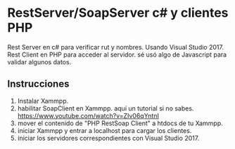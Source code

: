 # RestServer/SoapServer c# y clientes PHP
Rest Server en c# para verificar rut y nombres.
Usando Visual Studio 2017.
Rest Client en PHP para acceder al servidor.
sé usó algo de Javascript para validar algunos datos.

Instrucciones
-----------------------------------------------
1. Instalar Xammpp.
2. habilitar SoapClient en Xammpp. aquí un tutorial si no sabes. https://www.youtube.com/watch?v=ZIv06qYntnI
3. mover el contenido de "PHP RestSoap Client" a htdocs de tu Xammpp.
4. iniciar Xammpp y entrar a localhost para cargar los clientes.
5. iniciar los servidores correspondientes con Visual Studio 2017.


